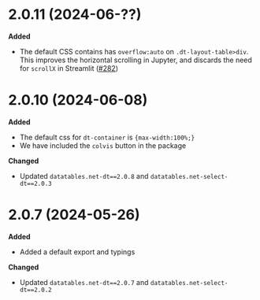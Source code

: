 # 2.0.11 (2024-06-??)

**Added**
- The default CSS contains has `overflow:auto` on `.dt-layout-table>div`. This improves the horizontal scrolling in Jupyter, and discards the need for `scrollX` in Streamlit ([#282](https://github.com/mwouts/itables/pull/282))


# 2.0.10 (2024-06-08)

**Added**
- The default css for `dt-container` is `{max-width:100%;}`
- We have included the `colvis` button in the package

**Changed**
- Updated `datatables.net-dt==2.0.8` and `datatables.net-select-dt==2.0.3`


# 2.0.7 (2024-05-26)

**Added**
- Added a default export and typings

**Changed**
- Updated `datatables.net-dt==2.0.7` and `datatables.net-select-dt==2.0.2`
